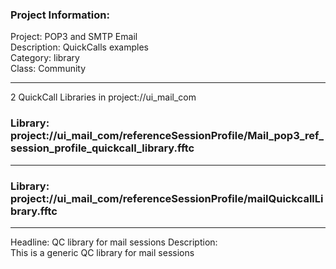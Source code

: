 ### Project Information:
Project: POP3 and SMTP Email  
Description: QuickCalls examples  
Category: library  
Class: Community  
  
___
2 QuickCall Libraries in project://ui_mail_com
### Library: project://ui_mail_com/referenceSessionProfile/Mail_pop3_ref_session_profile_quickcall_library.fftc
___
### Library: project://ui_mail_com/referenceSessionProfile/mailQuickcallLibrary.fftc
___
Headline: QC library for mail sessions
Description:  
This is a generic QC library for mail sessions  
  
